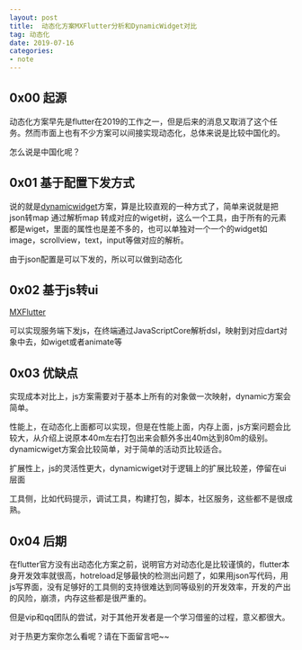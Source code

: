 ```yaml
---
layout: post
title:  动态化方案MXFlutter分析和DynamicWidget对比
tag: 动态化
date: 2019-07-16
categories:
- note
---
```


## 0x00 起源

动态化方案早先是flutter在2019的工作之一，但是后来的消息又取消了这个任务。然而市面上也有不少方案可以间接实现动态化，总体来说是比较中国化的。

怎么说是中国化呢？
## 0x01 基于配置下发方式

说的就是[dynamicwidget](https://github.com/dengyin2000/dynamic_widget)方案，算是比较直观的一种方式了，简单来说就是把json转map 通过解析map  转成对应的wiget树，这么一个工具，由于所有的元素都是wiget，里面的属性也是差不多的，也可以单独对一个一个的widget如 image，scrollview，text，input等做对应的解析。

由于json配置是可以下发的，所以可以做到动态化

## 0x02 基于js转ui

[MXFlutter](https://github.com/Natoto/MXFlutter)

可以实现服务端下发js，在终端通过JavaScriptCore解析dsl，映射到对应dart对象中去，如wiget或者animate等

## 0x03 优缺点

实现成本对比上，js方案需要对于基本上所有的对象做一次映射，dynamic方案会简单。

性能上，在动态化上面都可以实现，但是在性能上面，内存上面，js方案问题会比较大，从介绍上说原本40m左右打包出来会额外多出40m达到80m的级别。
dynamicwiget方案会比较简单，对于简单的活动页比较适合。

扩展性上，js的灵活性更大，dynamicwiget对于逻辑上的扩展比较差，停留在ui层面


工具侧，比如代码提示，调试工具，构建打包，脚本，社区服务，这些都不是很成熟。

## 0x04 后期

在flutter官方没有出动态化方案之前，说明官方对动态化是比较谨慎的，flutter本身开发效率就很高，hotreload足够最快的检测出问题了，如果用json写代码，用js写界面，没有足够好的工具侧的支持很难达到同等级别的开发效率，开发的产出的风险，崩溃，内存这些都是很严重的。

但是vip和qq团队的尝试，对于其他开发者是一个学习借鉴的过程，意义都很大。

对于热更方案你怎么看呢？请在下面留言吧~~



